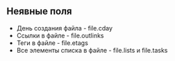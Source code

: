 
## Неявные поля 
- День создания файла - file.cday
- Ссылки в файле - file.outlinks
- Теги в файле - file.etags
- Все элементы списка в файле - file.lists и file.tasks
